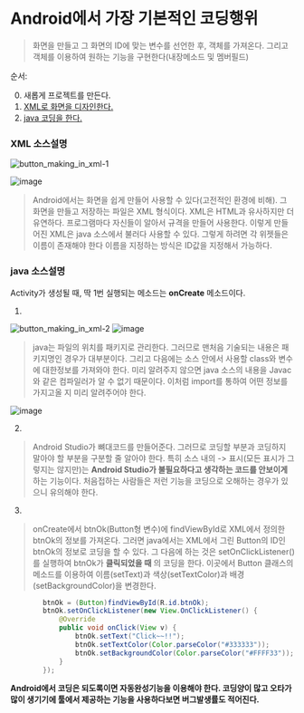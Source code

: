 # Android에서 가장 기본적인 코딩행위
> 화면을 만들고 그 화면의 ID에 맞는 변수를 선언한 후, 객체를 가져온다. 그리고 객체를 이용하여
원하는 기능을 구현한다(내장메소드 및 멤버필드)


순서:

0. 새롭게 프로젝트를 만든다.
1. [XML로 화면을 디자인한다.](/app/src/main/res/layout/activity_1_2.xml)
2. [java 코딩을 한다.](/app/src/main/java/com/example/snake/androjavaexample/day3/Activity_1_2.java)

### XML 소스설명

![button_making_in_xml-1](https://user-images.githubusercontent.com/12086377/27162063-0a836da6-51ba-11e7-8679-b87a261a4ffc.gif)

![image](https://user-images.githubusercontent.com/12086377/27161424-4bff8836-51b6-11e7-9d23-cc4f02b493f9.png)

> Android에서는 화면을 쉽게 만들어 사용할 수 있다(고전적인 환경에 비해). 그 화면을 만들고 저장하는 파일은 XML 형식이다. XML은 HTML과 유사하지만 더 유연하다. 프로그램마다 자신들이 알아서 규격을 만들어 사용한다. 이렇게 만들어진 XML은 java 소스에서 불러다 사용할 수 있다. 그렇게 하려면 각 위젯들은 이름이 존재해야 한다 이름을 지정하는 방식은 ID값을 지정해서 가능하다.

### java 소스설명
Activity가 생성될 때, 딱 1번 실행되는 메소드는 **onCreate** 메소드이다.

1.

![button_making_in_xml-2](https://user-images.githubusercontent.com/12086377/27162102-3afb4486-51ba-11e7-89ba-f0594331e25f.gif)
![image](https://user-images.githubusercontent.com/12086377/27160504-c38c61e6-51af-11e7-807e-cce941aadbff.png)

> java는 파일의 위치를 패키지로 관리한다. 그러므로 맨처음 기술되는 내용은 패키지명인 경우가 대부분이다. 그리고 다음에는 소스 안에서 사용할 class와 변수에 대한정보를 가져와야 한다. 미리 알려주지 않으면 java 소스의 내용을 Javac와 같은 컴파일러가 알 수 없기 때문이다. 이처럼 import를 통하여 어떤 정보를 가지고올 지 미리 알려주어야 한다.

![image](https://user-images.githubusercontent.com/12086377/27160982-21722374-51b3-11e7-8f81-ca15d786965f.png)

2.
> Android Studio가 뼈대코드를 만들어준다. 그러므로 코딩할 부분과 코딩하지 말아야 할 부분을 구분할 줄 알아야 한다.
특히 소스 내의 -> 표시(모든 표시가 그렇지는 않지만)는
**Android Studio가 불필요하다고 생각하는 코드를 안보이게** 하는 기능이다.
처음접하는 사람들은 저런 기능을 코딩으로 오해하는 경우가 있으니 유의해야 한다.


3.
> onCreate에서 btnOk(Button형 변수)에 findViewById로 XML에서 정의한 btnOk의 정보를 가져온다.
그러면 java에서는 XML에서 그린 Button의 ID인 btnOk의 정보로 코딩을 할 수 있다. 그 다음에 하는
것은 setOnClickListener()를 실행하여 btnOk가 **클릭되었을 때** 의 코딩을 한다. 이곳에서 Button 클래스의
메소드를 이용하여 이름(setText)과 색상(setTextColor)과 배경(setBackgroundColor)을 변경한다.

~~~java
        btnOk = (Button)findViewById(R.id.btnOk);
        btnOk.setOnClickListener(new View.OnClickListener() {
            @Override
            public void onClick(View v) {
                btnOk.setText("Click~~!!");
                btnOk.setTextColor(Color.parseColor("#333333"));
                btnOk.setBackgroundColor(Color.parseColor("#FFFF33"));
            }
        });
~~~

**Android에서 코딩은 되도록이면 자동완성기능을 이용해야 한다. 코딩양이 많고 오타가 많이 생기기에
툴에서 제공하는 기능을 사용하다보면 버그발생률도 적어진다.** 
